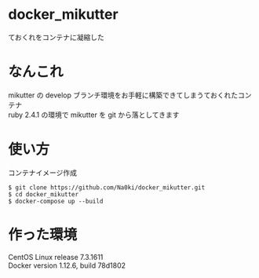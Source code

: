 # docker_mikutter
ておくれをコンテナに凝縮した

# なんこれ
mikutter の develop ブランチ環境をお手軽に構築できてしまうておくれたコンテナ  
ruby 2.4.1 の環境で mikutter を git から落としてきます

# 使い方
コンテナイメージ作成
```
$ git clone https://github.com/Na0ki/docker_mikutter.git
$ cd docker_mikutter
$ docker-compose up --build
```

# 作った環境
CentOS Linux release 7.3.1611  
Docker version 1.12.6, build 78d1802
